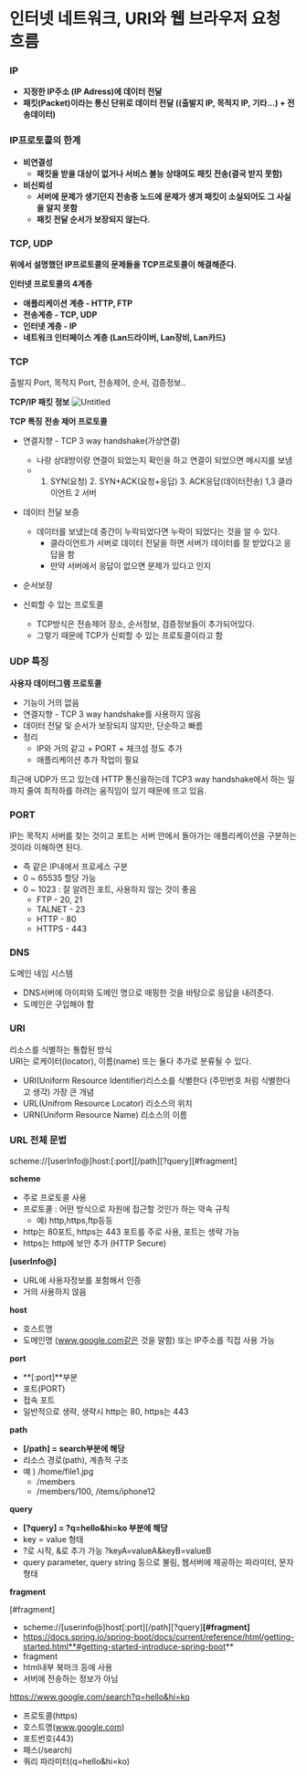 # 인터넷 네트워크, URI와 웹 브라우저 요청 흐름

### IP
- **지정한 IP주소 (IP Adress)에 데이터 전달**  
- **패킷(Packet)이라는 통신 단위로 데이터 전달 ((출발지 IP, 목적지 IP, 기타...) + 전송데이터)**  

### IP프로토콜의 한계 
- **비연결성**
  - **패킷을 받을 대상이 없거나 서비스 불능 상태여도 패킷 전송(결국 받지 못함)**
- **비신뢰성**
  - **서버에 문제가 생기던지 전송중 노드에 문제가 생겨 패킷이 소실되어도 그 사실을 알지 못함**
  - **패킷 전달 순서가 보장되지 않는다.**
  
### TCP, UDP
**위에서 설명했던 IP프로토콜의 문제들을 TCP프로토콜이 해결해준다.**

**인터넷 프로토콜의 4계층**
- **애플리케이션 계층 - HTTP, FTP**
- **전송계층 - TCP, UDP**
- **인터넷 계층 - IP**
- **네트워크 인터페이스 계층 (Lan드라이버, Lan장비, Lan카드)**

### TCP 
출발지 Port, 목적지 Port, 전송제어, 순서, 검증정보..

**TCP/IP 패킷 정보**
![Untitled](https://s3-us-west-2.amazonaws.com/secure.notion-static.com/d42467b8-a669-402c-89e9-a66faef1c6a0/Untitled.png)  

**TCP 특징**
**전송 제어 프로토콜**
- 연결지향 - TCP 3 way handshake(가상연결)
  - 나랑 상대방이랑 연결이 되었는지 확인을 하고 연결이 되었으면 메시지를 보냄
  - 1. SYN(요청) 2. SYN+ACK(요청+응답) 3. ACK응답(데이터전송) 1,3 클라이언트 2 서버

- 데이터 전달 보증 
  - 데이터를 보냈는데 중간이 누락되었다면 누락이 되었다는 것을 알 수 있다.
    - 클라이언트가 서버로 데이터 전달을 하면 서버가 데이터를 잘 받았다고 응답을 함
    - 만약 서버에서 응답이 없으면 문제가 있다고 인지
- 순서보장
- 신뢰할 수 있는 프로토콜 
  - TCP방식은 전송제어 장소, 순서정보, 검증정보들이 추가되어있다.
  - 그렇기 때문에 TCP가 신뢰할 수 있는 프로토콜이라고 함
  
### UDP 특징
**사용자 데이터그램 프로토콜**
- 기능이 거의 없음
- 연결지향 - TCP 3 way handshake를 사용하지 않음
- 데이터 전달 및 순서가 보장되지 않지만, 단순하고 빠름
- 정리 
  - IP와 거의 같고 + PORT + 체크섬 정도 추가
  - 애플리케이션 추가 작업이 필요  
    
최근에 UDP가 뜨고 있는데 HTTP 통신을하는데 TCP3 way handshake에서 하는 일까지 줄여 최적하를 하려는 움직임이 있기 때문에 뜨고 있음.

### PORT
IP는 목적지 서버를 찾는 것이고 포트는 서버 안에서 돌아가는 애플리케이션을 구분하는 것이라 이해하면 된다.
- 즉 같은 IP내에서 프로세스 구분 
- 0 ~ 65535 할당 가능
- 0 ~ 1023 : 잘 알려진 포트, 사용하지 않는 것이 좋음
  - FTP - 20, 21
  - TALNET - 23
  - HTTP - 80
  - HTTPS - 443

### DNS 
도메인 네임 시스템
- DNS서버에 아이피와 도메인 명으로 매핑한 것을 바탕으로 응답을 내려준다.
- 도메인은 구입해야 함

### URI
리소스를 식별하는 통합된 방식  
URI는 로케이터(locator), 이름(name) 또는 둘다 추가로 분류될 수 있다.
- URI(Uniform Resource Identifier)리스소를 식별한다 (주민번호 처럼 식별한다고 생각) 가장 큰 개념
- URL(Unifrom Resource Locator) 리소스의 위치 
- URN(Uniform Resource Name) 리소스의 이름

### URL 전체 문법

scheme://[userInfo@]host:[:port][/path][?query][#fragment]

**scheme**

- 주로 프로토콜 사용
- 프로토콜 : 어떤 방식으로 자원에 접근할 것인가 하는 약속 규칙
    - 예) http,https,ftp등등
- http는 80포트, https는 443 포트를 주로 사용, 포트는 생략 가능
- https는 http에 보안 추가 (HTTP Secure)

**[userInfo@]**

- URL에 사용자정보를 포함해서 인증
- 거의 사용하지 않음

**host**

- 호스트명
- 도메인명 (www.google.com같은 것을 말함) 또는 IP주소를 직접 사용 가능

**port**

- **[:port]**부분
- 포트(PORT)
- 접속 포트
- 일반적으로 생략, 생략시 http는 80, https는 443

**path**

- **[/path] = search부분에 해당**
- 리소스 경로(path), 계층적 구조
- 예 ) /home/file1.jpg
    - /members
    - /members/100, /items/iphone12

**query**

- **[?query] =  ?q=hello&hi=ko 부분에 해당**
- key = value 형태
- ?로 시작, &로 추가 가능 ?keyA=valueA&keyB=valueB
- query parameter, query string 등으로 불림, 웹서버에 제공하는 파라미터, 문자형태

**fragment**

[#fragment]

- scheme://[userinfo@]host[:port][/path][?query]**[#fragment]**
- https://docs.spring.io/spring-boot/docs/current/reference/html/getting-started.html**#getting-started-introduce-spring-boot**
- fragment
- html내부 북마크 등에 사용
- 서버에 전송하는 정보가 아님

https://www.google.com/search?q=hello&hi=ko

- 프로토콜(https)
- 호스트명(www.google.com)
- 포트번호(443)
- 패스(/search)
- 쿼리 파라미터(q=hello&hi=ko)
